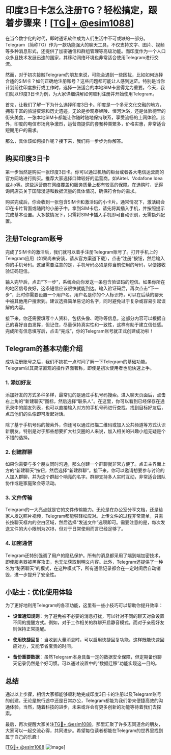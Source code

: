 # 印度3日卡怎么注册TG？轻松搞定，跟着步骤来！[[TG💪+ @esim1088](https://t.me/s/esim1088)]

在当今数字化的时代，即时通讯软件成为人们生活中不可或缺的一部分。Telegram（简称TG）作为一款功能强大的聊天工具，不仅支持文字、图片、视频等多种消息形式，还提供了加密通信和群组管理等高级功能。而印度作为一个人口众多且技术发展迅速的国家，其移动网络环境也非常适合使用Telegram进行交流。

然而，对于初次接触Telegram的朋友来说，可能会遇到一些困扰，比如如何选择合适的SIM卡？如何正确地注册账号？这些问题都可能让人感到迷茫。特别是当你计划前往印度旅行或工作时，选择一张适合的本地SIM卡显得尤为重要。今天，我们就以印度3日卡为例，为大家详细讲解如何顺利注册并开始使用Telegram。

首先，让我们了解一下为什么选择印度3日卡。印度是一个多元文化交融的地方，拥有丰富的旅游资源和历史遗迹。无论是参观泰姬陵、恒河沐浴，还是体验德里的街头美食，一张本地SIM卡都能让你随时随地保持联系，享受流畅的上网体验。此外，印度的电信市场竞争激烈，运营商提供的套餐种类繁多，价格实惠，非常适合短期用户的需求。

那么，具体该如何操作呢？接下来，我们将一步步为你解答。

## 购买印度3日卡

第一步当然是购买一张印度3日卡。你可以通过机场的柜台或者各大电信运营商的官方网站进行购买。推荐大家选择口碑较好的运营商，如Airtel、Vodafone Idea或Jio等。这些运营商在网络覆盖和服务质量上都有较高的保障。在选购时，记得询问店员关于国际漫游和数据流量的具体情况，确保符合你的需求。

购买完成后，你会收到一张包含SIM卡和激活码的小卡片。通常情况下，激活码会印在卡片背面或随附的小册子中。拿到SIM卡后，请先将其插入手机，并按照提示完成基本设置。大多数情况下，只需将SIM卡插入手机即可自动识别，无需额外配置。

## 注册Telegram账号

完成了SIM卡的激活后，我们就可以着手注册Telegram账号了。打开手机上的Telegram应用（如果尚未安装，请从官方渠道下载），点击“注册”按钮，然后输入你的手机号码。这里需要注意的是，手机号码必须是你当前使用的号码，以便接收验证码短信。

输入完毕后，点击“下一步”，系统会向你发送一条包含验证码的短信。如果你所在的地区信号良好，这条短信应该很快就能到达。输入验证码后，再次点击“下一步”，此时你需要设置一个用户名。用户名是你的个人标识符，可以在后续的聊天中被其他用户搜索到。建议选择简单易记的名字，同时避免过于复杂或容易引起误解的内容。

接下来，你还需要填写个人资料，包括头像、昵称等信息。这部分内容可以根据自己的喜好自由发挥，但记住，尽量保持真实性和一致性，这样有助于建立信任感。完成所有信息填写后，点击“完成”，你的Telegram账号就正式创建成功啦！

## Telegram的基本功能介绍

成功注册账号之后，我们不妨花一点时间了解一下Telegram的基础功能。Telegram以其简洁直观的操作界面著称，即使是初次使用者也能快速上手。

### 1. 添加好友

添加好友的方式多种多样，最常见的是通过手机号码搜索。进入聊天页面后，点击右上角的“新建聊天”图标，然后选择“联系人”。在这里，你可以看到已经保存在通讯录中的朋友列表，也可以直接输入对方的手机号码进行查找。找到目标好友后，点击他们的头像即可发起对话。

除了基于手机号码的搜索外，你还可以通过扫描二维码或加入公共频道等方式认识新朋友。特别是对于那些想要扩大社交圈的人来说，加入相关的兴趣小组无疑是个不错的选择。

### 2. 创建群聊

如果你需要与多个朋友同时沟通，那么创建一个群聊就非常方便了。点击主界面上方的“新建聊天”按钮，然后选择“新建群聊”。接下来，你可以邀请想要参与讨论的人加入群聊，并为这个群起个响亮的名字。群聊支持多人实时互动，非常适合团队协作或是家庭聚会等活动。

### 3. 文件传输

Telegram的一大亮点就是它的文件传输能力。无论是在办公室分享文档，还是给家人发送照片视频，Telegram都能够轻松应对。上传文件的过程非常简单，只需长按聊天框内的空白区域，然后选择“发送文件”选项即可。需要注意的是，每次发送文件的大小限制为2GB，但对于日常使用而言已经足够了。

### 4. 加密通信

Telegram还特别强调了用户的隐私保护。所有的消息都采用了端到端加密技术，即使服务器被黑客攻击，也无法获取到明文内容。此外，Telegram还提供了一种名为“秘密聊天”的模式，在这种模式下，所有通信记录都会在一定时间后自动销毁，进一步提升了安全性。

## 小贴士：优化使用体验

为了更好地利用Telegram的各项功能，这里有一些小技巧可以帮助你提升效率：

- **设置通知规则**：为了避免被不必要的消息打扰，可以针对不同的聊天对象设置不同的提醒方式。例如，对于工作相关的群聊开启静音模式，而对于亲密好友则保持正常提醒。
  
- **使用快捷回复**：当收到大量消息时，可以启用快捷回复功能，这样既能快速回应对方，又能节省宝贵的时间。
  
- **备份重要数据**：虽然Telegram本身具备一定的数据安全保障，但定期备份聊天记录仍然是个好习惯。可以通过设置中的“数据迁移”功能实现这一目的。

## 总结

通过以上步骤，相信大家都能够顺利地完成印度3日卡的注册以及Telegram账号的创建。无论是旅行途中还是日常办公，Telegram都能为我们带来便捷高效的沟通体验。当然，随着科技的进步，未来或许会有更多创新的功能等待着我们去探索。

最后，再次提醒大家关注[TG💪+ @esim1088](https://t.me/s/esim1088)，那里汇聚了许多志同道合的朋友，大家可以一起交流心得，共同进步。希望每位读者都能在Telegram的世界里找到属于自己的乐趣！

[[TG💪+ @esim1088](https://t.me/s/esim1088) ![Image](https://i.postimg.cc/4NQfJmqS/Snipaste-2025-05-13-00-14-12.png)]